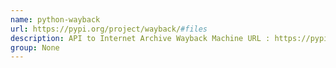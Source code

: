 ```yaml
---
name: python-wayback
url: https://pypi.org/project/wayback/#files
description: API to Internet Archive Wayback Machine URL : https://pypi.org/project/wayback/#files Groups : None
group: None
---
```

